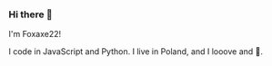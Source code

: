 ### Hi there 👋

I'm Foxaxe22!

I code in JavaScript and Python.
I live in Poland, and I looove  and 🦊.
